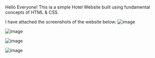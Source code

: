 Hello Everyone!
This ia a simple Hotel Website built using fundamental concepts of HTML & CSS.

I have attached the screenshots of the website below:
![image](https://github.com/shecoderfinally/Web-Projects/assets/53052899/b2718293-0838-46d6-bd6a-2093e7eddb43)

![image](https://github.com/shecoderfinally/Web-Projects/assets/53052899/835ebce4-df39-46bb-af0c-5ed5c61cced1)

![image](https://github.com/shecoderfinally/Web-Projects/assets/53052899/aa990621-d77f-43b1-b0b5-f3786add3e1b)

![image](https://github.com/shecoderfinally/Web-Projects/assets/53052899/9cc3f39a-1250-42ff-82a1-e463b0db52c1)


